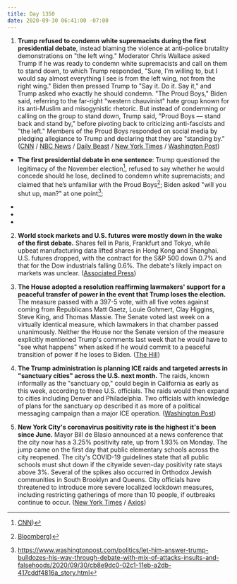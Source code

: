 ```yaml
---
title: Day 1350
date: 2020-09-30 06:41:00 -07:00
---
```


1. **Trump refused to condemn white supremacists during the first presidential debate**, instead blaming the violence at anti-police brutality demonstrations on "the left wing." Moderator Chris Wallace asked Trump if he was ready to condemn white supremacists and call on them to stand down, to which Trump responded, "Sure, I'm willing to, but I would say almost everything I see is from the left wing, not from the right wing." Biden then pressed Trump to "Say it. Do it. Say it," and Trump asked who exactly he should condemn. "The Proud Boys," Biden said, referring to the far-right "western chauvinist" hate group known for its anti-Muslim and misogynistic rhetoric. But instead of condemning or calling on the group to stand down, Trump said, "Proud Boys — stand back and stand by," before pivoting back to criticizing anti-fascists and "the left." Members of the Proud Boys responded on social media by pledging allegiance to Trump and declaring that they are "standing by." ([CNN](https://www.cnn.com/2020/09/30/politics/proud-boys-trump-white-supremacists-debate/index.html) / [NBC News](https://www.nbcnews.com/tech/tech-news/proud-boys-celebrate-after-trump-s-debate-call-out-n1241512) / [Daily Beast](https://www.thedailybeast.com/trump-refuses-to-condemn-white-supremacists-says-this-is-not-a-right-wing-problem) / [New York Times](https://www.nytimes.com/2020/09/29/us/trump-proud-boys-biden.html) / [Washington Post](https://www.washingtonpost.com/politics/debate-trump-biden/2020/09/30/722499a8-0274-11eb-b7ed-141dd88560ea_story.html))

* **The first presidential debate in one sentence**: Trump questioned the legitimacy of the November election[^1], refused to say whether he would concede should he lose, declined to condemn white supremacists; and claimed that he’s unfamiliar with the Proud Boys[^2]; Biden asked "will you shut up, man?" at one point[^3]; 

* [^1]: [CNN](https://www.cnn.com/2020/09/29/politics/us-election-first-presidential-debate/index.html))
* [^2]: [Bloomberg](https://www.bloomberg.com/news/articles/2020-09-30/trump-allies-defend-him-after-white-supremacist-debate-remarks?sref=MIBMEEoj))
* [^3]: https://www.washingtonpost.com/politics/let-him-answer-trump-bulldozes-his-way-through-debate-with-mix-of-attacks-insults-and-falsehoods/2020/09/30/cb8e9dc0-02c1-11eb-a2db-417cddf4816a_story.html


2. **World stock markets and U.S. futures were mostly down in the wake of the first debate.** Shares fell in Paris, Frankfurt and Tokyo, while upbeat manufacturing data lifted shares in Hong Kong and Shanghai. U.S. futures dropped, with the contract for the S&P 500 down 0.7% and that for the Dow industrials falling 0.6%. The debate's likely impact on markets was unclear. ([Associated Press](https://apnews.com/article/virus-outbreak-joe-biden-donald-trump-financial-markets-hong-kong-533cd015d0f4bd3c44ca3013ac416596))

3. **The House adopted a resolution reaffirming lawmakers' support for a peaceful transfer of power in the event that Trump loses the election.** The measure passed with a 397-5 vote, with all five votes against coming from Republicans Matt Gaetz, Louie Gohmert, Clay Higgins, Steve King, and Thomas Massie. The Senate voted last week on a virtually identical measure, which lawmakers in that chamber passed unanimously. Neither the House nor the Senate version of the measure explicitly mentioned Trump's comments last week that he would have to "see what happens" when asked if he would commit to a peaceful transition of power if he loses to Biden. ([The Hill](https://thehill.com/homenews/house/518855-house-in-near-unanimous-vote-affirms-peaceful-transfer-of-power))

4. **The Trump administration is planning ICE raids and targeted arrests in "sanctuary cities" across the U.S. next month.** The raids, known informally as the "sanctuary op," could begin in California as early as this week, according to three U.S. officials. The raids would then expand to cities including Denver and Philadelphia. Two officials with knowledge of plans for the sanctuary op described it as more of a political messaging campaign than a major ICE operation. ([Washington Post](https://www.washingtonpost.com/immigration/trump-ice-raids-sanctuary-cities/2020/09/29/99aa17f0-0274-11eb-8879-7663b816bfa5_story.html))

5. **New York City's coronavirus positivity rate is the highest it's been since June.** Mayor Bill de Blasio announced at a news conference that the city now has a 3.25% positivity rate, up from 1.93% on Monday. The jump came on the first day that public elementary schools across the city reopened. The city's COVID-19 guidelines state that all public schools must shut down if the citywide seven-day positivity rate stays above 3%. Several of the spikes also occurred in Orthodox Jewish communities in South Brooklyn and Queens. City officials have threatened to introduce more severe localized lockdown measures, including restricting gatherings of more than 10 people, if outbreaks continue to occur. ([New York Times](https://www.nytimes.com/2020/09/29/nyregion/nyc-coronavirus-uptick.html) / [Axios](https://www.axios.com/new-york-city-coronavirus-positivity-rate-spike-670764d6-fbb0-4703-891a-f6cdcb98f9de.html))

